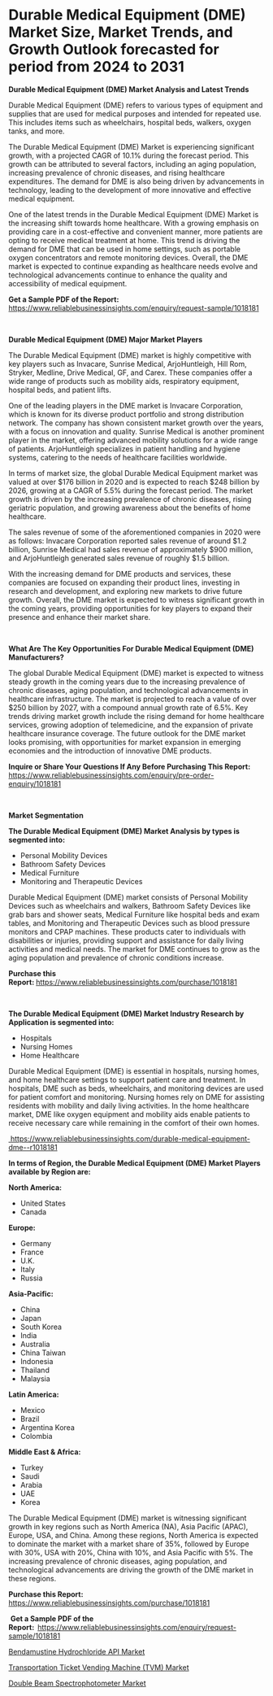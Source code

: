 <p><h1>Durable Medical Equipment (DME) Market Size, Market Trends, and Growth Outlook forecasted for period from 2024 to 2031</h1></p><p><strong>Durable Medical Equipment (DME) Market Analysis and Latest Trends</strong></p>
<p><p>Durable Medical Equipment (DME) refers to various types of equipment and supplies that are used for medical purposes and intended for repeated use. This includes items such as wheelchairs, hospital beds, walkers, oxygen tanks, and more.</p><p>The Durable Medical Equipment (DME) Market is experiencing significant growth, with a projected CAGR of 10.1% during the forecast period. This growth can be attributed to several factors, including an aging population, increasing prevalence of chronic diseases, and rising healthcare expenditures. The demand for DME is also being driven by advancements in technology, leading to the development of more innovative and effective medical equipment.</p><p>One of the latest trends in the Durable Medical Equipment (DME) Market is the increasing shift towards home healthcare. With a growing emphasis on providing care in a cost-effective and convenient manner, more patients are opting to receive medical treatment at home. This trend is driving the demand for DME that can be used in home settings, such as portable oxygen concentrators and remote monitoring devices. Overall, the DME market is expected to continue expanding as healthcare needs evolve and technological advancements continue to enhance the quality and accessibility of medical equipment.</p></p>
<p><strong>Get a Sample PDF of the Report:&nbsp;</strong> <a href="https://www.reliablebusinessinsights.com/enquiry/request-sample/1018181">https://www.reliablebusinessinsights.com/enquiry/request-sample/1018181</a></p>
<p>&nbsp;</p>
<p><strong>Durable Medical Equipment (DME) Major Market Players</strong></p>
<p><p>The Durable Medical Equipment (DME) market is highly competitive with key players such as Invacare, Sunrise Medical, ArjoHuntleigh, Hill Rom, Stryker, Medline, Drive Medical, GF, and Carex. These companies offer a wide range of products such as mobility aids, respiratory equipment, hospital beds, and patient lifts.</p><p>One of the leading players in the DME market is Invacare Corporation, which is known for its diverse product portfolio and strong distribution network. The company has shown consistent market growth over the years, with a focus on innovation and quality. Sunrise Medical is another prominent player in the market, offering advanced mobility solutions for a wide range of patients. ArjoHuntleigh specializes in patient handling and hygiene systems, catering to the needs of healthcare facilities worldwide.</p><p>In terms of market size, the global Durable Medical Equipment market was valued at over $176 billion in 2020 and is expected to reach $248 billion by 2026, growing at a CAGR of 5.5% during the forecast period. The market growth is driven by the increasing prevalence of chronic diseases, rising geriatric population, and growing awareness about the benefits of home healthcare.</p><p>The sales revenue of some of the aforementioned companies in 2020 were as follows: Invacare Corporation reported sales revenue of around $1.2 billion, Sunrise Medical had sales revenue of approximately $900 million, and ArjoHuntleigh generated sales revenue of roughly $1.5 billion.</p><p>With the increasing demand for DME products and services, these companies are focused on expanding their product lines, investing in research and development, and exploring new markets to drive future growth. Overall, the DME market is expected to witness significant growth in the coming years, providing opportunities for key players to expand their presence and enhance their market share.</p></p>
<p>&nbsp;</p>
<p><strong>What Are The Key Opportunities For Durable Medical Equipment (DME) Manufacturers?</strong></p>
<p><p>The global Durable Medical Equipment (DME) market is expected to witness steady growth in the coming years due to the increasing prevalence of chronic diseases, aging population, and technological advancements in healthcare infrastructure. The market is projected to reach a value of over $250 billion by 2027, with a compound annual growth rate of 6.5%. Key trends driving market growth include the rising demand for home healthcare services, growing adoption of telemedicine, and the expansion of private healthcare insurance coverage. The future outlook for the DME market looks promising, with opportunities for market expansion in emerging economies and the introduction of innovative DME products.</p></p>
<p><strong>Inquire or Share Your Questions If Any Before Purchasing This Report:</strong> <a href="https://www.reliablebusinessinsights.com/enquiry/pre-order-enquiry/1018181">https://www.reliablebusinessinsights.com/enquiry/pre-order-enquiry/1018181</a></p>
<p>&nbsp;</p>
<p><strong>Market Segmentation</strong></p>
<p><strong>The Durable Medical Equipment (DME) Market Analysis by types is segmented into:</strong></p>
<p><ul><li>Personal Mobility Devices</li><li>Bathroom Safety Devices</li><li>Medical Furniture</li><li>Monitoring and Therapeutic Devices</li></ul></p>
<p><p>Durable Medical Equipment (DME) market consists of Personal Mobility Devices such as wheelchairs and walkers, Bathroom Safety Devices like grab bars and shower seats, Medical Furniture like hospital beds and exam tables, and Monitoring and Therapeutic Devices such as blood pressure monitors and CPAP machines. These products cater to individuals with disabilities or injuries, providing support and assistance for daily living activities and medical needs. The market for DME continues to grow as the aging population and prevalence of chronic conditions increase.</p></p>
<p><strong>Purchase this Report:&nbsp;</strong><a href="https://www.reliablebusinessinsights.com/purchase/1018181">https://www.reliablebusinessinsights.com/purchase/1018181</a></p>
<p>&nbsp;</p>
<p><strong>The Durable Medical Equipment (DME) Market Industry Research by Application is segmented into:</strong></p>
<p><ul><li>Hospitals</li><li>Nursing Homes</li><li>Home Healthcare</li></ul></p>
<p><p>Durable Medical Equipment (DME) is essential in hospitals, nursing homes, and home healthcare settings to support patient care and treatment. In hospitals, DME such as beds, wheelchairs, and monitoring devices are used for patient comfort and monitoring. Nursing homes rely on DME for assisting residents with mobility and daily living activities. In the home healthcare market, DME like oxygen equipment and mobility aids enable patients to receive necessary care while remaining in the comfort of their own homes.</p></p>
<p><a href="https://www.reliablebusinessinsights.com/durable-medical-equipment-dme--r1018181">&nbsp;https://www.reliablebusinessinsights.com/durable-medical-equipment-dme--r1018181</a></p>
<p><strong>In terms of Region, the Durable Medical Equipment (DME) Market Players available by Region are:</strong></p>
<p>
    <p> <strong> North America: </strong>
        <ul>
            <li>United States</li>
            <li>Canada</li>
        </ul>
        </p> 
    <p> <strong> Europe: </strong>
        <ul>
            <li>Germany</li>
            <li>France</li>
            <li>U.K.</li>
            <li>Italy</li>
            <li>Russia</li>
        </ul>
        </p> 
    <p> <strong> Asia-Pacific: </strong>
        <ul>
            <li>China</li>
            <li>Japan</li>
            <li>South Korea</li>
            <li>India</li>
            <li>Australia</li>
            <li>China Taiwan</li>
            <li>Indonesia</li>
            <li>Thailand</li>
            <li>Malaysia</li>
        </ul>
        </p> 
    <p> <strong> Latin America: </strong>
        <ul>
            <li>Mexico</li>
            <li>Brazil</li>
            <li>Argentina Korea</li>
            <li>Colombia</li>
        </ul>
        </p> 
    <p> <strong> Middle East & Africa: </strong>
        <ul>
            <li>Turkey</li>
            <li>Saudi</li>
            <li>Arabia</li>
            <li>UAE</li>
            <li>Korea</li>
        </ul>
    </p>
    </p>
<p><p>The Durable Medical Equipment (DME) market is witnessing significant growth in key regions such as North America (NA), Asia Pacific (APAC), Europe, USA, and China. Among these regions, North America is expected to dominate the market with a market share of 35%, followed by Europe with 30%, USA with 20%, China with 10%, and Asia Pacific with 5%. The increasing prevalence of chronic diseases, aging population, and technological advancements are driving the growth of the DME market in these regions.</p></p>
<p><strong>Purchase this Report: </strong><a href="https://www.reliablebusinessinsights.com/purchase/1018181">https://www.reliablebusinessinsights.com/purchase/1018181</a></p>
<p>&nbsp;<strong>Get a Sample PDF of the Report:&nbsp;&nbsp;</strong><a href="https://www.reliablebusinessinsights.com/enquiry/request-sample/1018181">https://www.reliablebusinessinsights.com/enquiry/request-sample/1018181</a></p>
<p><strong></strong></p>
<p><p><a href="https://medium.com/@judypierce2022/bendamustine-hydrochloride-api-market-outlook-complete-industry-analysis-2024-to-2031-ed654e976fc3">Bendamustine Hydrochloride API Market</a></p><p><a href="https://github.com/rasaunharrison331/Market-Research-Report-List-1/blob/main/transportation-ticket-vending-machine-tvm-market.md">Transportation Ticket Vending Machine (TVM) Market</a></p><p><a href="https://medium.com/@williambatz1907/global-double-beam-spectrophotometer-market-sector-types-applications-market-player-strategies-b70a72efe660">Double Beam Spectrophotometer Market</a></p></p>